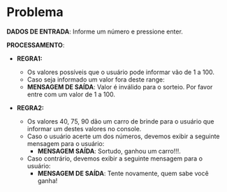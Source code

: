 # Problema

**DADOS DE ENTRADA**: Informe um número e pressione enter.

**PROCESSAMENTO**:

- **REGRA1:**

  - Os valores possíveis que o usuário pode informar vão de 1 a 100.
  - Caso seja informado um valor fora deste range:
   - **MENSAGEM DE SAÍDA**: Valor é inválido para o sorteio. Por favor entre com um valor de 1 a 100.

- **REGRA2:**

  - Os valores 40, 75, 90 dão um carro de brinde para o usuário que informar um destes valores no console.
  - Caso o usuário acerte um dos números, devemos exibir a seguinte mensagem para o usuário:
    - **MENSAGEM SAÍDA**: Sortudo, ganhou um carro!!!.
  - Caso contrário, devemos exibir a seguinte mensagem para o usuário:
    - **MENSAGEM DE SAÍDA**: Tente novamente, quem sabe você ganha!